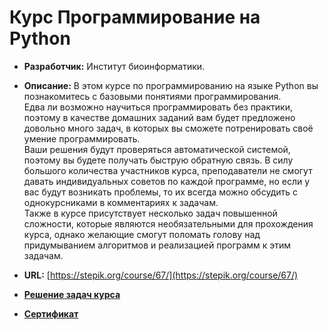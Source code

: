 # Курс Программирование на Python
* **Разработчик:** Институт биоинформатики.  

* **Описание:** В этом курсе по программированию на языке Python вы познакомитесь с базовыми понятиями программирования.  
Едва ли возможно научиться программировать без практики, поэтому в качестве домашних заданий вам будет предложено довольно много задач, в которых вы сможете потренировать своё умение программировать.  
Ваши решения будут проверяться автоматической системой, поэтому вы будете получать быструю обратную связь. В силу большого количества участников курса, преподаватели не смогут давать индивидуальных советов по каждой программе, но если у вас будут возникать проблемы, то их всегда можно обсудить с однокурсниками в комментариях к задачам.  
Также в курсе присутствует несколько задач повышенной сложности, которые являются необязательными для прохождения курса, однако желающие смогут поломать голову над придумыванием алгоритмов и реализацией программ к этим задачам.

* **URL:** [https://stepik.org/course/67/](https://stepik.org/course/67/)

* [**Решение задач курса**](https://github.com/pilyay/python-programming-course-by-bioinformatics-institute/blob/master/python-programming.ipynb)
	
* [**Сертификат**](https://github.com/pilyay/python-programming-course-by-bioinformatics-institute/blob/master/certificate.pdf)